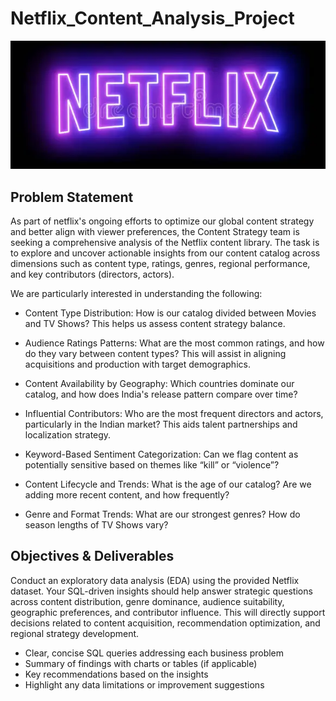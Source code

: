 # Netflix_Content_Analysis_Project
![Netflix logo](https://github.com/Atmesh-Tiwari/Netflix_Content_Analysis_Project/blob/main/N_Logo_Alpha.png)

## Problem Statement
As part of netflix's ongoing efforts to optimize our global content strategy and better align with viewer preferences, the Content Strategy team is seeking a comprehensive analysis of the Netflix content library. The task is to explore and uncover actionable insights from our content catalog across dimensions such as content type, ratings, genres, regional performance, and key contributors (directors, actors).

We are particularly interested in understanding the following:

- Content Type Distribution: How is our catalog divided between Movies and TV Shows? This helps us assess content strategy balance.

- Audience Ratings Patterns: What are the most common ratings, and how do they vary between content types? This will assist in aligning acquisitions and production with target demographics.

- Content Availability by Geography: Which countries dominate our catalog, and how does India's release pattern compare over time?

- Influential Contributors: Who are the most frequent directors and actors, particularly in the Indian market? This aids talent partnerships and localization strategy.

- Keyword-Based Sentiment Categorization: Can we flag content as potentially sensitive based on themes like “kill” or “violence”?

- Content Lifecycle and Trends: What is the age of our catalog? Are we adding more recent content, and how frequently?

- Genre and Format Trends: What are our strongest genres? How do season lengths of TV Shows vary?

## Objectives & Deliverables

Conduct an exploratory data analysis (EDA) using the provided Netflix dataset. Your SQL-driven insights should help answer strategic questions across content distribution, genre dominance, audience suitability, geographic preferences, and contributor influence. This will directly support decisions related to content acquisition, recommendation optimization, and regional strategy development.

- Clear, concise SQL queries addressing each business problem
- Summary of findings with charts or tables (if applicable)
- Key recommendations based on the insights
- Highlight any data limitations or improvement suggestions
